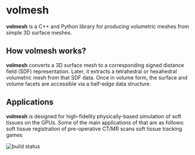 # volmesh
**volmesh** is a C++ and Python library for producing volumetric meshes from simple 3D surface meshes.

## How volmesh works?
**volmesh** converts a 3D surface mesh to a corresponding signed distance field (SDF) representation. Later, it extracts a tetrahedral or hexahedral volumetric mesh from that SDF data. Once in volume form, the surface and volume facets are accessible via a half-edge data structure.

## Applications
**volmesh** is designed for high-fidelity physically-based simulation of soft tissues on the GPUs. Some of the main applications of that are as follows:
soft tissue registration of pre-operative CT/MR scans
soft tissue tracking
games

![build status](https://github.com/pouryashirazian/volmesh/actions/workflows/cmake-multi-platform.yml/badge.svg)
